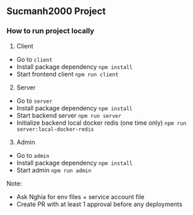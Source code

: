 ## Sucmanh2000 Project

### How to run project locally

1. Client

- Go to `client`
- Install package dependency `npm install`
- Start frontend client `npm run client`

2. Server

- Go to `server`
- Install package dependency `npm install`
- Start backend server `npm run server`
- Initialize backend local docker redis (one time only) `npm run server:local-docker-redis`

3. Admin

- Go to `admin`
- Install package dependency `npm install`
- Start admin `npm run admin`

Note:

- Ask Nghia for env files + service account file
- Create PR with at least 1 approval before any deployments
